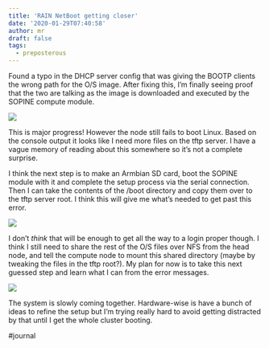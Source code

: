 ```yaml
---
title: 'RAIN NetBoot getting closer'
date: '2020-01-29T07:40:58'
author: mr
draft: false
tags:
  - preposterous
---
```

Found a typo in the DHCP server config that was giving the BOOTP clients the
wrong path for the O/S image. After fixing this, I’m finally seeing proof that
the two are talking as the image is downloaded and executed by the SOPINE
compute module.

  

![](/assets/58-image0.jpeg)  

  

This is major progress! However the node still fails to boot Linux. Based on
the console output it looks like I need more files on the tftp server. I have
a vague memory of reading about this somewhere so it’s not a complete
surprise.

  

I think the next step is to make an Armbian SD card, boot the SOPINE module
with it and complete the setup process via the serial connection. Then I can
take the contents of the /boot directory and copy them over to the tftp server
root. I think this will give me what’s needed to get past this error.

  

![](/assets/58-image1.jpeg)  

  

I don’t _think_ that will be enough to get all the way to a login proper
though. I think I still need to share the rest of the O/S files over NFS from
the head node, and tell the compute node to mount this shared directory (maybe
by tweaking the files in the tftp root?). My plan for now is to take this next
guessed step and learn what I can from the error messages.

  

![](/assets/58-image2.jpeg)  

  

The system is slowly coming together. Hardware-wise is have a bunch of ideas
to refine the setup but I’m trying really hard to avoid getting distracted by
that until I get the whole cluster booting.

  

  

#journal

